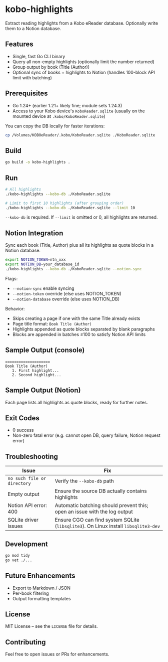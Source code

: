 # kobo-highlights

Extract reading highlights from a Kobo eReader database. Optionally write them to a Notion database.

## Features
- Single, fast Go CLI binary
- Query all non-empty highlights (optionally limit the number returned)
- Group output by book (Title (Author))
- Optional sync of books + highlights to Notion (handles 100-block API limit with batching)

## Prerequisites
- Go 1.24+ (earlier 1.21+ likely fine; module sets 1.24.3)
- Access to your Kobo device's `KoboReader.sqlite` (usually on the mounted device at `.kobo/KoboReader.sqlite`)

You can copy the DB locally for faster iterations:
```bash
cp /Volumes/KOBOeReader/.kobo/KoboReader.sqlite ./KoboReader.sqlite
```

## Build
```bash
go build -o kobo-highlights .
```

## Run
```bash
# All highlights
./kobo-highlights --kobo-db ./KoboReader.sqlite

# Limit to first 10 highlights (after grouping order)
./kobo-highlights --kobo-db ./KoboReader.sqlite --limit 10
```
`--kobo-db` is required. If `--limit` is omitted or 0, all highlights are returned.

## Notion Integration
Sync each book (Title, Author) plus all its highlights as quote blocks in a Notion database.

```bash
export NOTION_TOKEN=ntn_xxx
export NOTION_DB=your_database_id
./kobo-highlights --kobo-db ./KoboReader.sqlite --notion-sync
```

Flags:
- `--notion-sync` enable syncing
- `--notion-token` override (else uses NOTION_TOKEN)
- `--notion-database` override (else uses NOTION_DB)

Behavior:
- Skips creating a page if one with the same Title already exists
- Page title format: `Book Title (Author)`
- Highlights appended as quote blocks separated by blank paragraphs
- Blocks are appended in batches ≤100 to satisfy Notion API limits

## Sample Output (console)
```
====================
Book Title (Author)
   1. First highlight...
   2. Second highlight...
```

## Sample Output (Notion)
Each page lists all highlights as quote blocks, ready for further notes.

## Exit Codes
- 0 success
- Non-zero fatal error (e.g. cannot open DB, query failure, Notion request error)

## Troubleshooting
| Issue | Fix |
|-------|-----|
| `no such file or directory` | Verify the `--kobo-db` path |
| Empty output | Ensure the source DB actually contains highlights |
| Notion API error: 400 | Automatic batching should prevent this; open an issue with the log output |
| SQLite driver issues | Ensure CGO can find system SQLite (`libsqlite3`). On Linux install `libsqlite3-dev` |

## Development
```bash
go mod tidy
go vet ./...
```

## Future Enhancements
- Export to Markdown / JSON
- Per-book filtering
- Output formatting templates

## License
MIT License – see the `LICENSE` file for details.

## Contributing
Feel free to open issues or PRs for enhancements.
